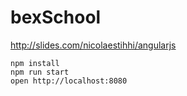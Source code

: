 # bexSchool

http://slides.com/nicolaestihhi/angularjs

```
npm install
npm run start
open http://localhost:8080
```
